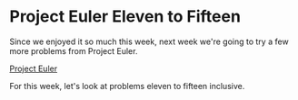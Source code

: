 # Project Euler Eleven to Fifteen #

Since we enjoyed it so much this week, next week we're going to try a few more problems from Project Euler.

[Project Euler](https://projecteuler.net/archives)

For this week, let's look at problems eleven to fifteen inclusive. 
